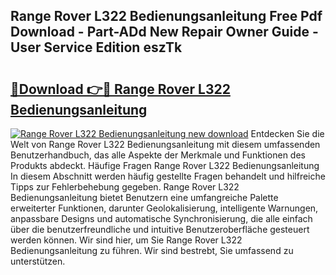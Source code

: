 ## Range Rover L322 Bedienungsanleitung Free Pdf Download - Part-ADd New Repair Owner Guide - User Service Edition eszTk

# <h2><a href="http://df2oev.blite.top/?on=Range+Rover+L322+Bedienungsanleitung">🔗Download 👉🔴 Range Rover L322 Bedienungsanleitung</a></h2>

[![Range Rover L322 Bedienungsanleitung new download](https://i.imgur.com/lujVjoI.png)](http://df2oev.blite.top/?on=Range+Rover+L322+Bedienungsanleitung)
Entdecken Sie die Welt von Range Rover L322 Bedienungsanleitung mit diesem umfassenden Benutzerhandbuch, das alle Aspekte der Merkmale und Funktionen des Produkts abdeckt. Häufige Fragen Range Rover L322 Bedienungsanleitung In diesem Abschnitt werden häufig gestellte Fragen behandelt und hilfreiche Tipps zur Fehlerbehebung gegeben. Range Rover L322 Bedienungsanleitung bietet Benutzern eine umfangreiche Palette erweiterter Funktionen, darunter Geolokalisierung, intelligente Warnungen, anpassbare Designs und automatische Synchronisierung, die alle einfach über die benutzerfreundliche und intuitive Benutzeroberfläche gesteuert werden können. Wir sind hier, um Sie Range Rover L322 Bedienungsanleitung zu führen. Wir sind bestrebt, Sie umfassend zu unterstützen.
